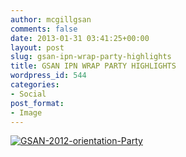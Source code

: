 ```yaml
---
author: mcgillgsan
comments: false
date: 2013-01-31 03:41:25+00:00
layout: post
slug: gsan-ipn-wrap-party-highlights
title: GSAN IPN WRAP PARTY HIGHLIGHTS
wordpress_id: 544
categories:
- Social
post_format:
- Image
---
```


[![GSAN-2012-orientation-Party](http://gsaneuro.files.wordpress.com/2013/01/gsan-2012-orientation-party.jpg)](http://vimeo.com/58068554)
